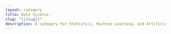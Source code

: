 ```yaml
---
layout: category
title: Data Science
slug: "{{slug}}"
description: A category for Statistics, Machine Learning, and Artificial Intelligence related posts.
---
```

